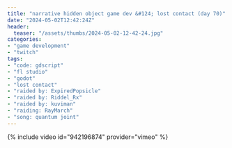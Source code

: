 ```yaml
---
title: "narrative hidden object game dev &#124; lost contact (day 70)"
date: "2024-05-02T12:42:24Z"
header:
  teaser: "/assets/thumbs/2024-05-02-12-42-24.jpg"
categories:
- "game development"
- "twitch"
tags:
- "code: gdscript"
- "fl studio"
- "godot"
- "lost contact"
- "raided by: ExpiredPopsicle"
- "raided by: Riddel_Rx"
- "raided by: kuviman"
- "raiding: RayMarch"
- "song: quantum joint"
---
```

{% include video id="942196874" provider="vimeo" %}
